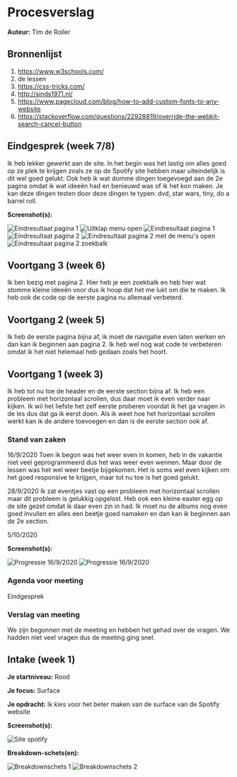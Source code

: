 # Procesverslag
**Auteur:** Tim de Roller



## Bronnenlijst
1. https://www.w3schools.com/
2. de lessen
3. https://css-tricks.com/
4. http://sinds1971.nl/
5. https://www.pagecloud.com/blog/how-to-add-custom-fonts-to-any-website
6. https://stackoverflow.com/questions/22928819/override-the-webkit-search-cancel-button


## Eindgesprek (week 7/8)

Ik heb lekker gewerkt aan de site. In het begin was het lastig om alles goed op ze plek te krijgen zoals ze op de Spotify site hebben maar uiteindelijk is dit wel goed gelukt.
Ook heb ik wat domme dingen toegevoegd aan de 2e pagina omdat ik wat ideeën had en benieuwd was of ik het kon maken. Je kan deze dingen testen door deze dingen te typen:
dvd, star wars, tiny, do a barrel roll.

**Screenshot(s):**

![Eindresultaat pagina 1](images/eind1.PNG)
![Uitklap menu open](images/eind4.PNG)
![Eindresultaat pagina 1](images/eind6.PNG)
![Eindresultaat pagina 2](images/eind2.PNG)
![Eindresultaat pagina 2 met de menu's open](images/eind3.PNG)
![Eindresultaat pagina 2 zoekbalk](images/eind5.PNG)



## Voortgang 3 (week 6)

Ik ben bezig met pagina 2. Hier heb je een zoekbalk en heb hier wat stomme kleine ideeën voor dus ik hoop dat het me lukt om die te maken. Ik heb ook de code op de eerste pagina nu allemaal verbeterd.


## Voortgang 2 (week 5)

Ik heb de eerste pagina bijna af, ik moet de navigatie even laten werken en dan kan ik beginnen aan pagina 2. Ik heb wel nog wat code te verbeteren omdat ik het niet helemaal heb gedaan zoals het hoort.


## Voortgang 1 (week 3)

Ik heb tot nu toe de header en de eerste section bijna af. Ik heb een probleem met horizontaal scrollen, dus daar moet ik even verder naar kijken. Ik wil het liefste het zelf eerste proberen voordat ik het ga vragen in de les dus dat ga ik eerst doen. Als ik weet hoe het horizontaal scrollen werkt kan ik de andere toevoegen en dan is de eerste section ook af.

### Stand van zaken

16/9/2020 Toen ik begon was het weer even in komen, heb in de vakantie niet veel geprogrammeerd dus het was weer even wennen. Maar door de lessen was het wel weer beetje bijgekomen.
Het is soms wel even kijken om het goed responsive te krijgen, maar tot nu toe is het goed gelukt.

28/9/2020 Ik zat eventjes vast op een probleem met horizontaal scrollen maar dit probleem is gelukkig opgelost. Heb ook een kleine easter egg op de site gezet omdat ik daar even zin in had. Ik moet nu de albums nog even goed invullen en alles een beetje goed namaken en dan kan ik beginnen aan de 2e section.

5/10/2020

**Screenshot(s):**

![Progressie 16/9/2020](images/prog1.PNG)
![Progressie 16/9/2020](images/prog2.PNG)

### Agenda voor meeting

Eindgesprek

### Verslag van meeting

We zijn begonnen met de meeting en hebben het gehad over de vragen. We hadden niet veel vragen dus de meeting ging snel.

## Intake (week 1)

**Je startniveau:** Rood

**Je focus:** Surface

**Je opdracht:** Ik kies voor het beter maken van de surface van de Spotify website

**Screenshot(s):**

![Site spotify](images/spotifysite.png)

**Breakdown-schets(en):**

![Breakdownschets 1](images/spotifymobiel.svg)
![Breakdownschets 2](images/spotifymobielbreakdown.svg)
